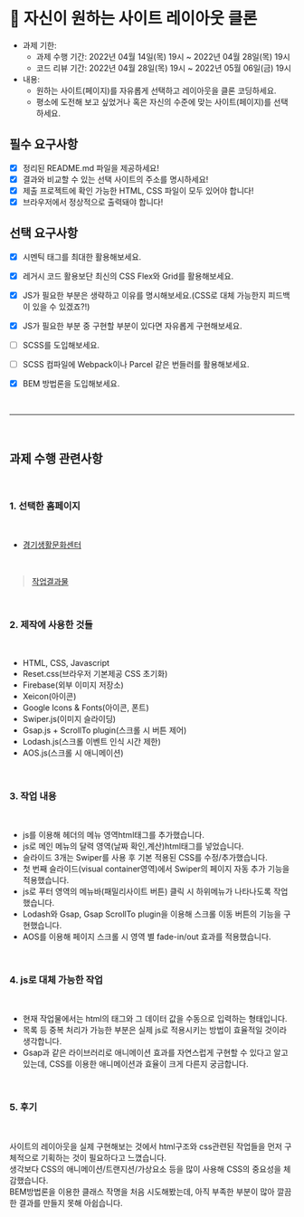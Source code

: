 # 📌 자신이 원하는 사이트 레이아웃 클론

- 과제 기한:
  - 과제 수행 기간: 2022년 04월 14일(목) 19시 ~ 2022년 04월 28일(목) 19시
  - 코드 리뷰 기간: 2022년 04월 28일(목) 19시 ~ 2022년 05월 06일(금) 19시
- 내용:
  - 원하는 사이트(페이지)를 자유롭게 선택하고 레이아웃을 클론 코딩하세요.
  - 평소에 도전해 보고 싶었거나 혹은 자신의 수준에 맞는 사이트(페이지)를 선택하세요.

## 필수 요구사항

- [x] 정리된 README.md 파일을 제공하세요!
- [x] 결과와 비교할 수 있는 선택 사이트의 주소를 명시하세요!
- [x] 제출 프로젝트에 확인 가능한 HTML, CSS 파일이 모두 있어야 합니다!
- [x] 브라우저에서 정상적으로 출력돼야 합니다!

## 선택 요구사항

- [x] 시멘틱 태그를 최대한 활용해보세요.
- [x] 레거시 코드 활용보단 최신의 CSS Flex와 Grid를 활용해보세요.
- [x] JS가 필요한 부분은 생략하고 이유를 명시해보세요.(CSS로 대체 가능한지 피드백이 있을 수 있겠죠?!)
- [x] JS가 필요한 부분 중 구현할 부분이 있다면 자유롭게 구현해보세요.
- [ ] SCSS를 도입해보세요.
- [ ] SCSS 컴파일에 Webpack이나 Parcel 같은 번들러를 활용해보세요.
- [x] BEM 방법론을 도입해보세요.


<br>
<hr>
<br>

## 과제 수행 관련사항

<br>

### 1. 선택한 홈페이지

<br> 

* [경기생활문화센터](https://glife.ggcf.kr/) 

<br>  

> [작업결과물](https://luxury-strudel-626934.netlify.app/)


<br>


### 2. 제작에 사용한 것들

<br>

* HTML, CSS, Javascript
* Reset.css(브라우저 기본제공 CSS 초기화)
* Firebase(외부 이미지 저장소)
* Xeicon(아이콘)
* Google Icons & Fonts(아이콘, 폰트)
* Swiper.js(이미지 슬라이딩)
* Gsap.js + ScrollTo plugin(스크롤 시 버튼 제어)
* Lodash.js(스크롤 이벤트 인식 시간 제한)
* AOS.js(스크롤 시 애니메이션)


<br>

### 3. 작업 내용

<br>

* js를 이용해 헤더의 메뉴 영역html태그를 추가했습니다.
* js로 메인 메뉴의 달력 영역(날짜 확인,계산)html태그를 넣었습니다.
* 슬라이드 3개는 Swiper를 사용 후 기본 적용된 CSS를 수정/추가했습니다.
* 첫 번째 슬라이드(visual container영역)에서 Swiper의 페이지 자동 추가 기능을 적용했습니다.
* js로 푸터 영역의 메뉴바(패밀리사이트 버튼) 클릭 시 하위메뉴가 나타나도록 작업했습니다.
* Lodash와 Gsap, Gsap ScrollTo plugin을 이용해 스크롤 이동 버튼의 기능을 구현했습니다.
* AOS를 이용해 페이지 스크롤 시 영역 별 fade-in/out 효과를 적용했습니다.


<br>


### 4. js로 대체 가능한 작업 

<br>

* 현재 작업물에서는 html의 태그와 그 데이터 값을 수동으로 입력하는 형태입니다.
* 목록 등 중복 처리가 가능한 부분은 실제 js로 적용시키는 방법이 효율적일 것이라 생각합니다.
* Gsap과 같은 라이브러리로 애니메이션 효과를 자연스럽게 구현할 수 있다고 알고 있는데, CSS를 이용한 애니메이션과 효율이 크게 다른지 궁금합니다.


<br>

### 5. 후기

<br>

사이트의 레이아웃을 실제 구현해보는 것에서 html구조와 css관련된 작업들을 먼저 구체적으로 기획하는 것이 필요하다고 느꼈습니다.  
생각보다 CSS의 애니메이션/트랜지션/가상요소 등을 많이 사용해 CSS의 중요성을 체감했습니다.  
BEM방법론을 이용한 클래스 작명을 처음 시도해봤는데, 아직 부족한 부분이 많아 깔끔한 결과를 만들지 못해 아쉽습니다.
